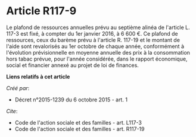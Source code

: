# Article R117-9

Le plafond de ressources annuelles prévu au septième alinéa de l'article L. 117-3 est fixé, à compter du 1er janvier 2016, à
6 600 €. Ce plafond de ressources, ceux du barème prévu à l'article R. 117-19 et le montant de l'aide sont revalorisés au 1er
octobre de chaque année, conformément à l'évolution prévisionnelle en moyenne annuelle des prix à la consommation hors tabac
prévue, pour l'année considérée, dans le rapport économique, social et financier annexé au projet de loi de finances.

**Liens relatifs à cet article**

_Créé par_:

  - Décret n°2015-1239 du 6 octobre 2015 - art. 1

_Cite_:

  - Code de l'action sociale et des familles - art. L117-3
  - Code de l'action sociale et des familles - art. R117-19
